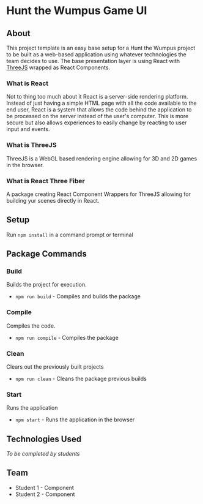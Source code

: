 # Hunt the Wumpus Game UI

## About

This project template is an easy base setup for a Hunt the Wumpus project to be built as a web-based application
using whatever technologies the team decides to use. The base presentation layer is using React with 
[ThreeJS](https://threejs.org) wrapped as React Components.

### What is React
Not to thing too much about it React is a server-side rendering platform. Instead of just having a simple HTML
page with all the code available to the end user, React is a system that allows the code behind the application 
to be processed on the server instead of the user's computer. This is more secure but also allows experiences 
to easily change by reacting to user input and events.

### What is ThreeJS
ThreeJS is a WebGL based rendering engine allowing for 3D and 2D games in the browser.

### What is React Three Fiber
A package creating React Component Wrappers for ThreeJS allowing for building yur scenes directly in React.

## Setup
Run `npm install` in a command prompt or terminal

## Package Commands
### Build
Builds the project for execution.

* `npm run build` - Compiles and builds the package

### Compile
Compiles the code.

* `npm run compile` - Compiles the package

### Clean
Clears out the previously built projects

* `npm run clean` - Cleans the package previous builds

### Start
Runs the application

* `npm start` - Runs the application in the browser

## Technologies Used
 *To be completed by students*
 
## Team
- Student 1 - Component
- Student 2 - Component